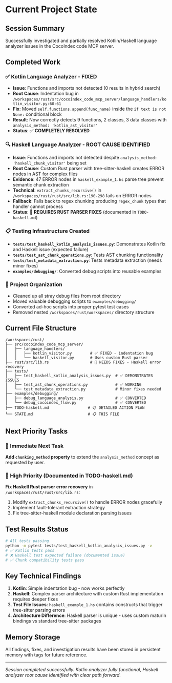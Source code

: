 # Current Project State

## Session Summary
Successfully investigated and partially resolved Kotlin/Haskell language analyzer issues in the CocoIndex code MCP server.

## Completed Work

### ✅ Kotlin Language Analyzer - FIXED
- **Issue**: Functions and imports not detected (0 results in hybrid search)
- **Root Cause**: Indentation bug in `/workspaces/rust/src/cocoindex_code_mcp_server/language_handlers/kotlin_visitor.py:60-61`
- **Fix**: Moved `self.functions.append(func_name)` inside the `if text is not None:` conditional block
- **Result**: Now correctly detects 9 functions, 2 classes, 3 data classes with `analysis_method: 'kotlin_ast_visitor'`
- **Status**: ✅ **COMPLETELY RESOLVED**

### 🔍 Haskell Language Analyzer - ROOT CAUSE IDENTIFIED
- **Issue**: Functions and imports not detected despite `analysis_method: 'haskell_chunk_visitor'` being set
- **Root Cause**: Custom Rust parser with tree-sitter-haskell creates ERROR nodes in AST for complex files
- **Evidence**: 47 ERROR nodes in `haskell_example_1.hs` parse tree prevent semantic chunk extraction
- **Technical**: `extract_chunks_recursive()` in `/workspaces/rust/rust/src/lib.rs:190-298` fails on ERROR nodes
- **Fallback**: Falls back to regex chunking producing `regex_chunk` types that handler cannot process
- **Status**: 🔧 **REQUIRES RUST PARSER FIXES** (documented in `TODO-haskell.md`)

### 📋 Testing Infrastructure Created
- **`tests/test_haskell_kotlin_analysis_issues.py`**: Demonstrates Kotlin fix and Haskell issue (expected failure)
- **`tests/test_ast_chunk_operations.py`**: Tests AST chunking functionality
- **`tests/test_metadata_extraction.py`**: Tests metadata extraction (needs minor fixes)
- **`examples/debugging/`**: Converted debug scripts into reusable examples

### 🧹 Project Organization
- Cleaned up all stray debug files from root directory
- Moved valuable debugging scripts to `examples/debugging/`
- Converted ad-hoc scripts into proper pytest test cases
- Removed nested `/workspaces/rust/workspaces/` directory structure

## Current File Structure
```
/workspaces/rust/
├── src/cocoindex_code_mcp_server/
│   ├── language_handlers/
│   │   ├── kotlin_visitor.py        # ✅ FIXED - indentation bug
│   │   └── haskell_visitor.py       # Uses custom Rust parser
├── rust/src/lib.rs                  # 🔧 NEEDS FIXES - Haskell error recovery
├── tests/
│   ├── test_haskell_kotlin_analysis_issues.py  # ✅ DEMONSTRATES ISSUES
│   ├── test_ast_chunk_operations.py            # ✅ WORKING
│   └── test_metadata_extraction.py             # Minor fixes needed
├── examples/debugging/
│   ├── debug_language_analysis.py              # ✅ CONVERTED
│   └── debug_cocoindex_flow.py                 # ✅ CONVERTED
├── TODO-haskell.md                 # 📋 DETAILED ACTION PLAN
└── STATE.md                        # 📋 THIS FILE
```

## Next Priority Tasks

### 🎯 Immediate Next Task
**Add `chunking_method` property** to extend the `analysis_method` concept as requested by user.

### 🔧 High Priority (Documented in TODO-haskell.md)
**Fix Haskell Rust parser error recovery** in `/workspaces/rust/rust/src/lib.rs`:
1. Modify `extract_chunks_recursive()` to handle ERROR nodes gracefully
2. Implement fault-tolerant extraction strategy  
3. Fix tree-sitter-haskell module declaration parsing issues

## Test Results Status
```bash
# All tests passing
python -m pytest tests/test_haskell_kotlin_analysis_issues.py -v
# ✅ Kotlin tests pass
# ❌ Haskell test expected failure (documented issue)
# ✅ Chunk compatibility tests pass
```

## Key Technical Findings
1. **Kotlin**: Simple indentation bug - now works perfectly
2. **Haskell**: Complex parser architecture with custom Rust implementation requires deeper fixes
3. **Test File Issues**: `haskell_example_1.hs` contains constructs that trigger tree-sitter parsing errors
4. **Architecture Difference**: Haskell parser is unique - uses custom maturin bindings vs standard tree-sitter packages

## Memory Storage
All findings, fixes, and investigation results have been stored in persistent memory with tags for future reference.

---
*Session completed successfully. Kotlin analyzer fully functional, Haskell analyzer root cause identified with clear path forward.*